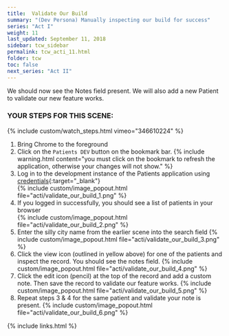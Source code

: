 ```yaml
---
title:  Validate Our Build
summary: "(Dev Persona) Manually inspecting our build for success"
series: "Act I"
weight: 11
last_updated: September 11, 2018
sidebar: tcw_sidebar
permalink: tcw_acti_11.html
folder: tcw
toc: false
next_series: "Act II"
---
```


We should now see the Notes field present. We will also add a new Patient to validate our new feature works.

### YOUR STEPS FOR THIS SCENE:
{% include custom/watch_steps.html vimeo="346610224" %}
1. Bring Chrome to the foreground
2. Click on the `Patients DEV` button on the bookmark bar.
   {% include warning.html content="you must click on the bookmark to refresh the application, otherwise your changes will not show." %}
3. Log in to the development instance of the Patients application using [credentials](credentials.html){:target="_blank"}  
   {% include custom/image_popout.html file="acti/validate_our_build_1.png" %}
4. If you logged in successfully, you should see a list of patients in your browser  
   {% include custom/image_popout.html file="acti/validate_our_build_2.png" %}
5. Enter the silly city name from the earlier scene into the search field
   {% include custom/image_popout.html file="acti/validate_our_build_3.png" %}
6. Click the view icon (outlined in yellow above) for one of the patients and inspect the record. You should see the notes field.
   {% include custom/image_popout.html file="acti/validate_our_build_4.png" %}
7. Click the edit icon (pencil) at the top of the record and add a custom note. Then save the record to validate our feature works. 
   {% include custom/image_popout.html file="acti/validate_our_build_5.png" %}
8. Repeat steps 3 & 4 for the same patient and validate your note is present.
   {% include custom/image_popout.html file="acti/validate_our_build_6.png" %}

{% include links.html %}